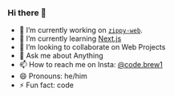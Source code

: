 ### Hi there 👋

<!--
**ansar062/ansar062** is a ✨ _special_ ✨ repository because its `README.md` (this file) appears on your GitHub profile. -->

- 🔭 I’m currently working on [`zippy-web`](https://github.com/ansar062/zippy-web).
- 🌱 I’m currently learning [Next.js](https://nextjs.org/)
- 👯 I’m looking to collaborate on Web Projects
- 💬 Ask me about Anything
- 📫 How to reach me on Insta: [@code.brew1](https://www.instagram.com/code.brew1/)
- 😄 Pronouns: he/him
- ⚡ Fun fact: code

